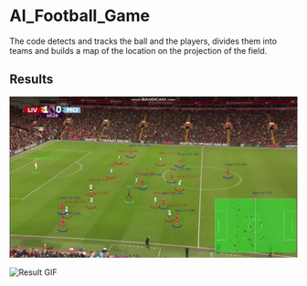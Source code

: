 # AI_Football_Game

The code detects and tracks the ball and the players, divides them into teams and builds a map of the location on the projection of the field.

## Results

![Output Frame](./results/output_frame.jpg)

![Result GIF](./results/result.gif)
